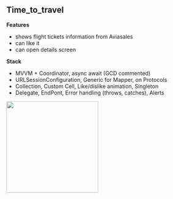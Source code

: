 ## Time_to_travel

**Features** 
- shows flight tickets information from Aviasales
- can like it
- can open details screen

**Stack** 
- MVVM + Coordinator, async await (GCD commented)
- URLSessionConfiguration, Generic for Mapper, on Protocols
- Collection, Custom Cell, Like/dislike animation, Singleton
- Delegate, EndPont, Error handling (throws, catches), Alerts


<img src="https://github.com/RomanVakulenko/Habits/assets/97017715/da1cb7d6-381d-46c2-9b8d-9e64773bad7e" width="240">


